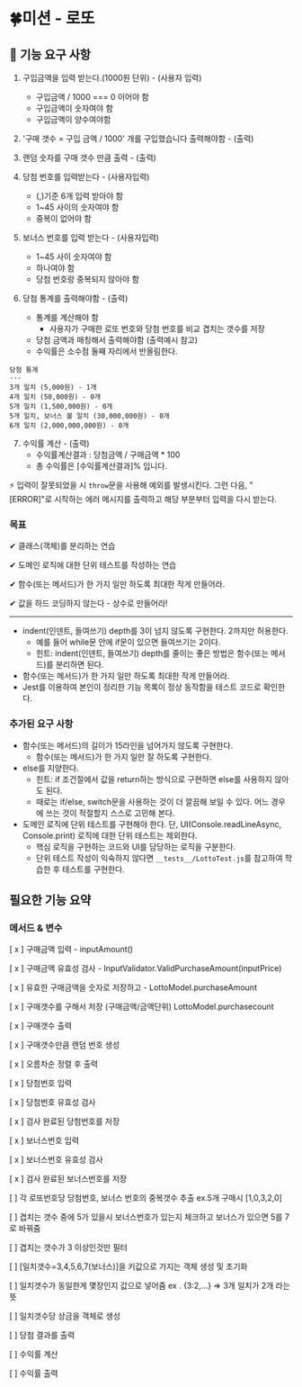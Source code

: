 # 🍀미션 - 로또

## 🚀 기능 요구 사항

1. 구입금액을 입력 받는다.(1000원 단위) - (사용자 입력)

   - 구입금액 / 1000 === 0 이어야 함
   - 구입금액이 숫자여야 함
   - 구입금액이 양수여야함

2. '구매 갯수 = 구입 금액 / 1000' 개를 구입했습니다 출력해야함 - (출력)

3. 랜덤 숫자를 구매 갯수 만큼 출력 - (출력)

4. 당첨 번호를 입력받는다 - (사용자입력)

   - (,)기준 6개 입력 받아야 함
   - 1~45 사이의 숫자여야 함
   - 중복이 없어야 함

5. 보너스 번호를 입력 받는다 - (사용자입력)

   - 1~45 사이 숫자여야 함
   - 하나여야 함
   - 당첨 번호랑 중복되지 않아야 함

6. 당첨 통계를 출력해야함 - (출력)
   - 통계를 계산해야 함
     - 사용자가 구매한 로또 번호와 당첨 번호를 비교 겹치는 갯수를 저장
   - 당첨 금액과 매칭해서 출력해야함 (출력예시 참고)
   - 수익률은 소수점 둘째 자리에서 반올림한다.

```
당첨 통계
---
3개 일치 (5,000원) - 1개
4개 일치 (50,000원) - 0개
5개 일치 (1,500,000원) - 0개
5개 일치, 보너스 볼 일치 (30,000,000원) - 0개
6개 일치 (2,000,000,000원) - 0개

```

7. 수익률 계산 - (출력)
   - 수익률계산결과 : 당첨금액 / 구매금액 \* 100
   - 총 수익률은 [수익률계산결과]% 입니다.

⚡ 입력이 잘못되었을 시 `throw`문을 사용해 예외를 발생시킨다. 그런 다음, "[ERROR]"로 시작하는 에러 메시지를 출력하고 해당 부분부터 입력을 다시 받는다.

### 목표

✔ 클래스(객체)를 분리하는 연습

✔ 도메인 로직에 대한 단위 테스트를 작성하는 연습

✔ 함수(또는 메서드)가 한 가지 일만 하도록 최대한 작게 만들어라.

✔ 값을 하드 코딩하지 않는다 - 상수로 만들어라!

---

- indent(인덴트, 들여쓰기) depth를 3이 넘지 않도록 구현한다. 2까지만 허용한다.
  - 예를 들어 while문 안에 if문이 있으면 들여쓰기는 2이다.
  - 힌트: indent(인덴트, 들여쓰기) depth를 줄이는 좋은 방법은 함수(또는 메서드)를 분리하면 된다.
- 함수(또는 메서드)가 한 가지 일만 하도록 최대한 작게 만들어라.
- Jest를 이용하여 본인이 정리한 기능 목록이 정상 동작함을 테스트 코드로 확인한다.

### 추가된 요구 사항

- 함수(또는 메서드)의 길이가 15라인을 넘어가지 않도록 구현한다.
  - 함수(또는 메서드)가 한 가지 일만 잘 하도록 구현한다.
- else를 지양한다.
  - 힌트: if 조건절에서 값을 return하는 방식으로 구현하면 else를 사용하지 않아도 된다.
  - 때로는 if/else, switch문을 사용하는 것이 더 깔끔해 보일 수 있다. 어느 경우에 쓰는 것이 적절할지 스스로 고민해 본다.
- 도메인 로직에 단위 테스트를 구현해야 한다. 단, UI(Console.readLineAsync, Console.print) 로직에 대한 단위 테스트는 제외한다.
  - 핵심 로직을 구현하는 코드와 UI를 담당하는 로직을 구분한다.
  - 단위 테스트 작성이 익숙하지 않다면 `__tests__/LottoTest.js`를 참고하여 학습한 후 테스트를 구현한다.

## 필요한 기능 요약

### 메서드 & 변수

[ x ] 구매금액 입력 - inputAmount()

[ x ] 구매금액 유효성 검사 - InputValidator.ValidPurchaseAmount(inputPrice)

[ x ] 유효한 구매금액을 숫자로 저장하고 - LottoModel.purchaseAmount

[ x ] 구매갯수를 구해서 저장 (구매금액/금액단위) LottoModel.purchasecount

[ x ] 구매갯수 출력

[ x ] 구매갯수만큼 랜덤 번호 생성

[ x ] 오름차순 정렬 후 출력

[ x ] 당첨번호 입력

[ x ] 당첨번호 유효성 검사

[ x ] 검사 완료된 당첨번호를 저장

[ x ] 보너스번호 입력

[ x ] 보너스번호 유효성 검사

[ x ] 검사 완료된 보너스번호를 저장

[ ] 각 로또번호당 당첨번호, 보너스 번호의 중복갯수 추출 ex.5개 구매시 [1,0,3,2,0]

[ ] 겹치는 갯수 중에 5가 있을시 보너스번호가 있는지 체크하고 보너스가 있으면 5를 7로 바꿔줌

[ ] 겹치는 갯수가 3 이상인것만 필터

[ ] [일치갯수=3,4,5,6,7(보너스)]을 키값으로 가지는 객체 생성 및 초기화

[ ] 일치갯수가 동일한게 몇장인지 값으로 넣어줌
ex . {3:2,...} => 3개 일치가 2개 라는 뜻

[ ] 일치갯수당 상금을 객체로 생성

[ ] 당첨 결과를 출력

[ ] 수익률 계산

[ ] 수익률 출력
